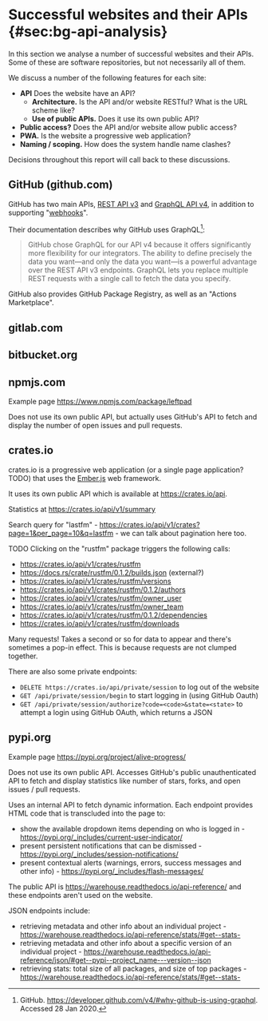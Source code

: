 # Successful websites and their APIs {#sec:bg-api-analysis}

In this section we analyse a number of successful websites and their APIs. Some of these are software repositories, but not necessarily all of them.

We discuss a number of the following features for each site:

- **API** Does the website have an API?
    - **Architecture.** Is the API and/or website RESTful? What is the URL scheme like?
    - **Use of public APIs.** Does it use its own public API?
- **Public access?** Does the API and/or website allow public access?
- **PWA.** Is the website a progressive web application?
- **Naming / scoping.** How does the system handle name clashes?

Decisions throughout this report will call back to these discussions.

## GitHub (github.com)

GitHub has two main APIs, [REST API v3] and [GraphQL API v4], in addition to supporting "[webhooks](https://developer.github.com/webhooks/)".

Their documentation describes why GitHub uses GraphQL[^why-graphql]:

> GitHub chose GraphQL for our API v4 because it offers significantly more flexibility for our integrators. The ability to define precisely the data you want—and only the data you want—is a powerful advantage over the REST API v3 endpoints. GraphQL lets you replace multiple REST requests with a single call to fetch the data you specify.

[REST API v3]: https://developer.github.com/v3/
[GraphQL API v4]: https://developer.github.com/v4/
[^why-graphql]: GitHub. https://developer.github.com/v4/#why-github-is-using-graphql. Accessed 28 Jan 2020.

GitHub also provides GitHub Package Registry, as well as an "Actions Marketplace".

## gitlab.com

## bitbucket.org

## npmjs.com

Example page https://www.npmjs.com/package/leftpad

Does not use its own public API, but actually uses GitHub's API to fetch and display the number of open issues and pull requests.

## crates.io

crates.io is a progressive web application (or a single page application? TODO) that uses the [Ember.js](https://emberjs.com/) web framework.

It uses its own public API which is available at https://crates.io/api.

Statistics at https://crates.io/api/v1/summary

Search query for "lastfm" - https://crates.io/api/v1/crates?page=1&per_page=10&q=lastfm - we can talk about pagination here too.

TODO Clicking on the "rustfm" package triggers the following calls:

- https://crates.io/api/v1/crates/rustfm
- https://docs.rs/crate/rustfm/0.1.2/builds.json (external?)
- https://crates.io/api/v1/crates/rustfm/versions
- https://crates.io/api/v1/crates/rustfm/0.1.2/authors
- https://crates.io/api/v1/crates/rustfm/owner_user
- https://crates.io/api/v1/crates/rustfm/owner_team
- https://crates.io/api/v1/crates/rustfm/0.1.2/dependencies
- https://crates.io/api/v1/crates/rustfm/downloads

Many requests! Takes a second or so for data to appear and there's sometimes a pop-in effect. This is because requests are not clumped together.

There are also some private endpoints:

- `DELETE https://crates.io/api/private/session` to log out of the website
- `GET /api/private/session/begin` to start logging in (using GitHub Oauth)
- `GET /api/private/session/authorize?code=<code>&state=<state>` to attempt a login using GitHub OAuth, which returns a JSON

## pypi.org

Example page https://pypi.org/project/alive-progress/

Does not use its own public API. Accesses GitHub's public unauthenticated API to fetch and display statistics like number of stars, forks, and open issues / pull requests.

Uses an internal API to fetch dynamic information. Each endpoint provides HTML code that is transcluded into the page to:

- show the available dropdown items depending on who is logged in - https://pypi.org/_includes/current-user-indicator/
- present persistent notifications that can be dismissed - https://pypi.org/_includes/session-notifications/
- present contextual alerts (warnings, errors, success messages and other info) - https://pypi.org/_includes/flash-messages/

The public API is https://warehouse.readthedocs.io/api-reference/ and these endpoints aren't used on the website.

JSON endpoints include:

- retrieving metadata and other info about an individual project - https://warehouse.readthedocs.io/api-reference/stats/#get--stats-
- retrieving metadata and other info about a specific version of an individual project - https://warehouse.readthedocs.io/api-reference/json/#get--pypi--project_name---version--json
- retrieving stats: total size of all packages, and size of top packages - https://warehouse.readthedocs.io/api-reference/stats/#get--stats-
